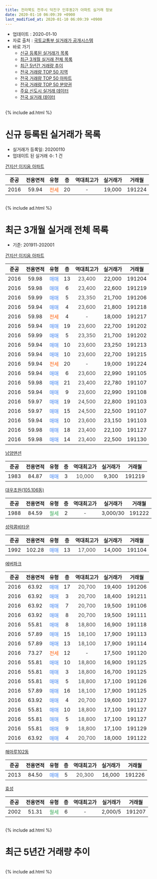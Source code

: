 ```yaml
---
title: 전라북도 전주시 덕진구 인후동2가 아파트 실거래 정보
date: 2020-01-10 06:09:39 +0900
last_modified_at: 2020-01-10 06:09:39 +0900
---
```


* 업데이트 : 2020-01-10
* 자료 출처 : [국토교통부 실거래가 공개시스템](http://rt.molit.go.kr)
* 바로 가기
    * [신규 등록된 실거래가 목록](#신규-등록된-실거래가-목록)
    * [최근 3개월 실거래 전체 목록](#최근-3개월-실거래-전체-목록)
    * [최근 5년간 거래량 추이](#최근-5년간-거래량-추이)
    * [전국 거래량 TOP 50 지역](https://inasie.github.io/apt-trade-info/최근-3개월-전국에서-가장-거래가-많이-발생한-지역)
    * [전국 거래량 TOP 50 아파트](https://inasie.github.io/apt-trade-info/최근-3개월-전국에서-가장-거래가-많이-발생한-아파트)
    * [전국 거래량 TOP 50 분양권](https://inasie.github.io/apt-trade-info/최근-3개월-전국에서-가장-거래가-많이-발생한-분양권)
    * [주요 신도시 실거래 데이터](https://inasie.github.io/apt-trade-info/주요-신도시)
    * [전국 실거래 데이터](https://inasie.github.io/apt-trade-info/전국)
<br>
{% include ad.html %}
<br>

# 신규 등록된 실거래가 목록
* 실거래가 등록일: 20200110
* 업데이트 된 실거래 수: 1 건


[건지산 이지움 아파트](https://search.naver.com/search.naver?query=%EC%A0%84%EB%9D%BC%EB%B6%81%EB%8F%84+%EC%A0%84%EC%A3%BC%EC%8B%9C+%EB%8D%95%EC%A7%84%EA%B5%AC+%EC%9D%B8%ED%9B%84%EB%8F%992%EA%B0%80+%EA%B1%B4%EC%A7%80%EC%82%B0+%EC%9D%B4%EC%A7%80%EC%9B%80+%EC%95%84%ED%8C%8C%ED%8A%B8)

|준공|전용면적|유형|층|역대최고가|실거래가|거래월|
|:---:|:---:|:---:|:---:|:---:|:---:|:---:|
|2016|59.94|<span style="color:#ff5a00">전세</span>|20|<span style="color:#444444">-</span>|19,000|191224|


<br>
{% include ad.html %}
<br>

# 최근 3개월 실거래 전체 목록
* 기준: 201911-202001


[건지산 이지움 아파트](https://search.naver.com/search.naver?query=%EC%A0%84%EB%9D%BC%EB%B6%81%EB%8F%84+%EC%A0%84%EC%A3%BC%EC%8B%9C+%EB%8D%95%EC%A7%84%EA%B5%AC+%EC%9D%B8%ED%9B%84%EB%8F%992%EA%B0%80+%EA%B1%B4%EC%A7%80%EC%82%B0+%EC%9D%B4%EC%A7%80%EC%9B%80+%EC%95%84%ED%8C%8C%ED%8A%B8)

|준공|전용면적|유형|층|역대최고가|실거래가|거래월|
|:---:|:---:|:---:|:---:|:---:|:---:|:---:|
|2016|59.98|<span style="color:#4285f3">매매</span>|13|<span style="color:#444444">23,400</span>|22,000|191204|
|2016|59.98|<span style="color:#4285f3">매매</span>|6|<span style="color:#444444">23,400</span>|22,600|191219|
|2016|59.99|<span style="color:#4285f3">매매</span>|5|<span style="color:#444444">23,350</span>|21,700|191206|
|2016|59.94|<span style="color:#4285f3">매매</span>|4|<span style="color:#444444">23,600</span>|21,800|191218|
|2016|59.98|<span style="color:#ff5a00">전세</span>|4|<span style="color:#444444">-</span>|18,000|191217|
|2016|59.94|<span style="color:#4285f3">매매</span>|19|<span style="color:#444444">23,600</span>|22,700|191202|
|2016|59.99|<span style="color:#4285f3">매매</span>|5|<span style="color:#444444">23,350</span>|21,700|191202|
|2016|59.94|<span style="color:#4285f3">매매</span>|10|<span style="color:#444444">23,600</span>|23,250|191213|
|2016|59.94|<span style="color:#4285f3">매매</span>|10|<span style="color:#444444">23,600</span>|22,700|191215|
|2016|59.94|<span style="color:#ff5a00">전세</span>|20|<span style="color:#444444">-</span>|19,000|191224|
|2016|59.94|<span style="color:#4285f3">매매</span>|6|<span style="color:#444444">23,600</span>|22,990|191105|
|2016|59.98|<span style="color:#4285f3">매매</span>|21|<span style="color:#444444">23,400</span>|22,780|191107|
|2016|59.94|<span style="color:#4285f3">매매</span>|9|<span style="color:#444444">23,600</span>|22,990|191108|
|2016|59.97|<span style="color:#4285f3">매매</span>|19|<span style="color:#444444">24,500</span>|22,800|191103|
|2016|59.97|<span style="color:#4285f3">매매</span>|15|<span style="color:#444444">24,500</span>|22,500|191107|
|2016|59.94|<span style="color:#4285f3">매매</span>|10|<span style="color:#444444">23,600</span>|23,150|191103|
|2016|59.98|<span style="color:#4285f3">매매</span>|18|<span style="color:#444444">23,400</span>|22,100|191127|
|2016|59.98|<span style="color:#4285f3">매매</span>|14|<span style="color:#444444">23,400</span>|22,500|191130|

[남양맨션](https://search.naver.com/search.naver?query=%EC%A0%84%EB%9D%BC%EB%B6%81%EB%8F%84+%EC%A0%84%EC%A3%BC%EC%8B%9C+%EB%8D%95%EC%A7%84%EA%B5%AC+%EC%9D%B8%ED%9B%84%EB%8F%992%EA%B0%80+%EB%82%A8%EC%96%91%EB%A7%A8%EC%85%98)

|준공|전용면적|유형|층|역대최고가|실거래가|거래월|
|:---:|:---:|:---:|:---:|:---:|:---:|:---:|
|1983|84.87|<span style="color:#4285f3">매매</span>|3|<span style="color:#444444">10,000</span>|9,300|191219|

[대우초원(105,106동)](https://search.naver.com/search.naver?query=%EC%A0%84%EB%9D%BC%EB%B6%81%EB%8F%84+%EC%A0%84%EC%A3%BC%EC%8B%9C+%EB%8D%95%EC%A7%84%EA%B5%AC+%EC%9D%B8%ED%9B%84%EB%8F%992%EA%B0%80+%EB%8C%80%EC%9A%B0%EC%B4%88%EC%9B%90%28105%2C106%EB%8F%99%29)

|준공|전용면적|유형|층|역대최고가|실거래가|거래월|
|:---:|:---:|:---:|:---:|:---:|:---:|:---:|
|1988|84.59|<span style="color:#34a853">월세</span>|2|<span style="color:#444444">-</span>|3,000/30|191222|

[성락콤비타운](https://search.naver.com/search.naver?query=%EC%A0%84%EB%9D%BC%EB%B6%81%EB%8F%84+%EC%A0%84%EC%A3%BC%EC%8B%9C+%EB%8D%95%EC%A7%84%EA%B5%AC+%EC%9D%B8%ED%9B%84%EB%8F%992%EA%B0%80+%EC%84%B1%EB%9D%BD%EC%BD%A4%EB%B9%84%ED%83%80%EC%9A%B4)

|준공|전용면적|유형|층|역대최고가|실거래가|거래월|
|:---:|:---:|:---:|:---:|:---:|:---:|:---:|
|1992|102.28|<span style="color:#4285f3">매매</span>|13|<span style="color:#444444">17,000</span>|14,000|191104|

[에버파크](https://search.naver.com/search.naver?query=%EC%A0%84%EB%9D%BC%EB%B6%81%EB%8F%84+%EC%A0%84%EC%A3%BC%EC%8B%9C+%EB%8D%95%EC%A7%84%EA%B5%AC+%EC%9D%B8%ED%9B%84%EB%8F%992%EA%B0%80+%EC%97%90%EB%B2%84%ED%8C%8C%ED%81%AC)

|준공|전용면적|유형|층|역대최고가|실거래가|거래월|
|:---:|:---:|:---:|:---:|:---:|:---:|:---:|
|2016|63.92|<span style="color:#4285f3">매매</span>|17|<span style="color:#444444">20,700</span>|19,400|191206|
|2016|63.92|<span style="color:#4285f3">매매</span>|3|<span style="color:#444444">20,700</span>|18,400|191211|
|2016|63.92|<span style="color:#4285f3">매매</span>|7|<span style="color:#444444">20,700</span>|19,500|191106|
|2016|63.92|<span style="color:#4285f3">매매</span>|8|<span style="color:#444444">20,700</span>|19,500|191111|
|2016|55.81|<span style="color:#4285f3">매매</span>|8|<span style="color:#444444">18,800</span>|16,900|191118|
|2016|57.89|<span style="color:#4285f3">매매</span>|15|<span style="color:#444444">18,100</span>|17,900|191113|
|2016|57.89|<span style="color:#4285f3">매매</span>|13|<span style="color:#444444">18,100</span>|17,900|191114|
|2016|73.27|<span style="color:#ff5a00">전세</span>|12|<span style="color:#444444">-</span>|17,500|191120|
|2016|55.81|<span style="color:#4285f3">매매</span>|10|<span style="color:#444444">18,800</span>|16,900|191125|
|2016|55.81|<span style="color:#4285f3">매매</span>|3|<span style="color:#444444">18,800</span>|16,700|191125|
|2016|55.81|<span style="color:#4285f3">매매</span>|5|<span style="color:#444444">18,800</span>|17,100|191126|
|2016|57.89|<span style="color:#4285f3">매매</span>|16|<span style="color:#444444">18,100</span>|17,900|191125|
|2016|63.92|<span style="color:#4285f3">매매</span>|4|<span style="color:#444444">20,700</span>|19,600|191127|
|2016|55.81|<span style="color:#4285f3">매매</span>|10|<span style="color:#444444">18,800</span>|17,100|191127|
|2016|55.81|<span style="color:#4285f3">매매</span>|5|<span style="color:#444444">18,800</span>|17,100|191127|
|2016|55.81|<span style="color:#4285f3">매매</span>|9|<span style="color:#444444">18,800</span>|17,100|191129|
|2016|63.92|<span style="color:#4285f3">매매</span>|4|<span style="color:#444444">20,700</span>|18,000|191122|

[해마루102동](https://search.naver.com/search.naver?query=%EC%A0%84%EB%9D%BC%EB%B6%81%EB%8F%84+%EC%A0%84%EC%A3%BC%EC%8B%9C+%EB%8D%95%EC%A7%84%EA%B5%AC+%EC%9D%B8%ED%9B%84%EB%8F%992%EA%B0%80+%ED%95%B4%EB%A7%88%EB%A3%A8102%EB%8F%99)

|준공|전용면적|유형|층|역대최고가|실거래가|거래월|
|:---:|:---:|:---:|:---:|:---:|:---:|:---:|
|2013|84.50|<span style="color:#4285f3">매매</span>|5|<span style="color:#444444">20,300</span>|16,000|191226|

[효성](https://search.naver.com/search.naver?query=%EC%A0%84%EB%9D%BC%EB%B6%81%EB%8F%84+%EC%A0%84%EC%A3%BC%EC%8B%9C+%EB%8D%95%EC%A7%84%EA%B5%AC+%EC%9D%B8%ED%9B%84%EB%8F%992%EA%B0%80+%ED%9A%A8%EC%84%B1)

|준공|전용면적|유형|층|역대최고가|실거래가|거래월|
|:---:|:---:|:---:|:---:|:---:|:---:|:---:|
|2002|51.31|<span style="color:#34a853">월세</span>|6|<span style="color:#444444">-</span>|2,000/5|191207|


<br>
{% include ad.html %}
<br>

# 최근 5년간 거래량 추이


<div style="width:100%;">
    <canvas id="deal_progress" height="200"></canvas>
</div>

<script>
new Chart(document.getElementById("deal_progress"), {
    type: 'line',
    data: {
        labels: ['201501','201502','201503','201504','201505','201506','201507','201508','201509','201510','201511','201512','201601','201602','201603','201604','201605','201606','201607','201608','201609','201610','201611','201612','201701','201702','201703','201704','201705','201706','201707','201708','201709','201710','201711','201712','201801','201802','201803','201804','201805','201806','201807','201808','201809','201810','201811','201812','201901','201902','201903','201904','201905','201906','201907','201908','201909','201910','201911','201912','202001'],
        datasets: [{
            label: '매매',
            pointRadius: 1,
            data: [4, 6, 7, 3, 3, 7, 3, 2, 6, 3, 3, 5, 2, 1, 5, 3, 5, 7, 1, 6, 9, 5, 3, 5, 2, 3, 7, 3, 3, 8, 6, 5, 2, 6, 6, 3, 7, 7, 10, 9, 7, 7, 5, 5, 12, 6, 5, 6, 10, 8, 7, 4, 6, 5, 9, 3, 2, 13, 23, 12, 0],
            borderColor: "rgba(255, 201, 14, 1)",
            backgroundColor: "rgba(255, 201, 14, 0.5)",
            fill: false,
            lineTension: 0
        },{
            label: '전월세',
            pointRadius: 1,
            data: [3, 2, 2, 1, 4, 3, 3, 4, 1, 0, 3, 2, 1, 2, 0, 0, 2, 1, 3, 17, 12, 15, 3, 8, 4, 4, 2, 1, 1, 3, 1, 1, 1, 4, 7, 3, 9, 6, 8, 4, 6, 4, 1, 4, 4, 6, 9, 8, 3, 6, 3, 5, 8, 3, 3, 3, 2, 3, 1, 4, 0],
            borderColor: "rgba(0, 141, 185, 1)",
            backgroundColor: "rgba(0, 141, 185, 0.5)",
            fill: false,
            lineTension: 0
        }
        ]
    },
    options: {
        responsive: true,
        title: {
            display: false
        },
        tooltips: {
            mode: 'index',
            intersect: false
        },
        hover: {
            mode: 'nearest',
            intersect: true
        },
        scales: {
            xAxes: [{
                display: true,
                scaleLabel: {
                    display: true,
                    labelString: '년/월'
                }
            }],
            yAxes: [{
                display: true,
                ticks: {
                    suggestedMin: 0,
                },
                scaleLabel: {
                    display: true,
                    labelString: '실거래 수'
                }
            }]
        }
    }
});

</script>


<br>
{% include ad.html %}
<br>

